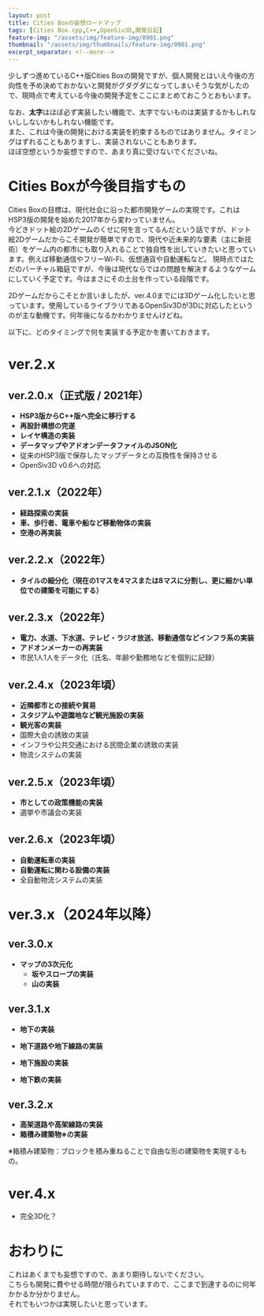 ```yaml
---
layout: post
title: Cities Boxの妄想ロードマップ
tags: [Cities Box.cpp,C++,OpenSiv3D,開発日記]
feature-img: "/assets/img/feature-img/0901.png"
thumbnail: "/assets/img/thumbnails/feature-img/0901.png"
excerpt_separator: <!--more-->
---
```


少しずつ進めているC++版Cities Boxの開発ですが、個人開発とはいえ今後の方向性を予め決めておかないと開発がグダグダになってしまいそうな気がしたので、現時点で考えている今後の開発予定をここにまとめておこうとおもいます。

<!--more-->

なお、**太字**はほぼ必ず実装したい機能で、太字でないものは実装するかもしれないししないかもしれない機能です。  
また、これは今後の開発における実装を約束するものではありません。タイミングはずれることもありますし、実装されないこともあります。  
ほぼ空想というか妄想ですので、あまり真に受けないでくださいね。

# Cities Boxが今後目指すもの

Cities Boxの目標は、現代社会に沿った都市開発ゲームの実現です。これはHSP3版の開発を始めた2017年から変わっていません。  
今どきドット絵の2Dゲームのくせに何を言ってるんだという話ですが、ドット絵2Dゲームだからこそ開発が簡単ですので、現代や近未来的な要素（主に新技術）をゲーム内の都市にも取り入れることで独自性を出していきたいと思っています。例えば移動通信やフリーWi-Fi、仮想通貨や自動運転など。
現時点ではただのバーチャル箱庭ですが、今後は現代ならではの問題を解決するようなゲームにしていく予定です。今はまさにその土台を作っている段階です。  

2Dゲームだからこそとか言いましたが、ver.4.0までには3Dゲーム化したいと思っています。使用しているライブラリであるOpenSiv3Dが3Dに対応したというのが主な動機です。何年後になるかわかりませんけどね。  

以下に、どのタイミングで何を実装する予定かを書いておきます。

# ver.2.x

## ver.2.0.x（正式版 / 2021年）

- **HSP3版からC++版へ完全に移行する**
- **再設計構想の完遂**
- **レイヤ構造の実装**
- **データマップやアドオンデータファイルのJSON化**
- 従来のHSP3版で保存したマップデータとの互換性を保持させる
- OpenSiv3D v0.6への対応

## ver.2.1.x（2022年）

- **経路探索の実装**
- **車、歩行者、電車や船など移動物体の実装**
- **空港の再実装**

## ver.2.2.x（2022年）

- **タイルの細分化（現在の1マスを4マスまたは8マスに分割し、更に細かい単位での建築を可能にする）**

## ver.2.3.x（2022年）

- **電力、水道、下水道、テレビ・ラジオ放送、移動通信などインフラ系の実装**
- **アドオンメーカーの再実装**
- 市民1人1人をデータ化（氏名、年齢や勤務地などを個別に記録）

## ver.2.4.x（2023年頃）

- **近隣都市との接続や貿易**
- **スタジアムや遊園地など観光施設の実装**
- **観光客の実装**
- 国際大会の誘致の実装
- インフラや公共交通における民間企業の誘致の実装
- 物流システムの実装

## ver.2.5.x（2023年頃）

- **市としての政策機能の実装**
- 選挙や市議会の実装

## ver.2.6.x（2023年頃）

- **自動運転車の実装**
- **自動運転に関わる設備の実装**
- 全自動物流システムの実装

# ver.3.x（2024年以降）

## ver.3.0.x

- **マップの3次元化**
  - **坂やスロープの実装**
  - **山の実装**

## ver.3.1.x

- **地下の実装**
- **地下道路や地下線路の実装**

- **地下施設の実装**
- **地下鉄の実装**

## ver.3.2.x

- **高架道路や高架線路の実装**
- **箱積み建築物※の実装**

※箱積み建築物：ブロックを積み重ねることで自由な形の建築物を実現するもの。

# ver.4.x

- 完全3D化？

# おわりに

これはあくまでも妄想ですので、あまり期待しないでください。  
こちらも開発に費やせる時間が限られていますので、ここまで到達するのに何年かかるか分かりません。  
それでもいつかは実現したいと思っています。
